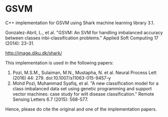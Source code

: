 # GSVM
C++ implementation for GSVM using Shark machine learning library 3.1.

Gonzalez-Abril, L., et al. "GSVM: An SVM for handling imbalanced accuracy between classes inbi-classification problems." Applied Soft Computing 17 (2014): 23-31.

http://image.diku.dk/shark/

This implementation is used in the following papers: 
  1.  Pozi, M.S.M., Sulaiman, M.N., Mustapha, N. et al. Neural Process Lett (2016) 44: 279. doi:10.1007/s11063-015-9457-y 
  2.  Mohd Pozi, Muhammad Syafiq, et al. "A new classification model for a class imbalanced data set using genetic programming and support vector machines: case study for wilt disease classification." Remote Sensing Letters 6.7 (2015): 568-577.

Hence, please do cite the original and one of the implementation papers. 


